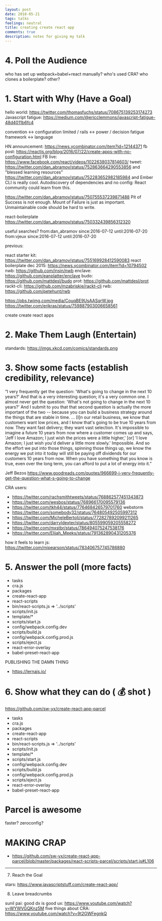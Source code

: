 ```yaml
---
layout: post
date: 2018-05-21
tags: talks
feelings: neutral
title: creating create react app
comments: true
description: notes for giving my talk
---
```


# 4. Poll the Audience

who has set up webpack+babel+react manually?
who's used CRA?
who clones a boilerplate? other?

# 1. Start with Why (Have a Goal)

hello world: https://twitter.com/thomasfuchs/status/708675139253174273
Javascript fatigue: https://medium.com/@ericclemmons/javascript-fatigue-48d4011b6fc4

convention <-> configuration
limited / rails <-> power / decision fatigue
framework <-> language

HN announcement: https://news.ycombinator.com/item?id=12144371
fb post: https://reactjs.org/blog/2016/07/22/create-apps-with-no-configuration.html
FB live: https://www.facebook.com/react/videos/1022638037814603/
tweet: https://twitter.com/dan_abramov/status/752863664290553856 and "blessed learning resources" https://twitter.com/dan_abramov/status/752283652982185984 and 
Ember CLI is really cool. Autodiscovery of dependencies and no config: React community could learn from this.

https://twitter.com/dan_abramov/status/750755537239871488
Pit of Success is not enough. Mount of Failure is just as important. Unmaintainable code should be hard to write.

react-boilerplate
https://twitter.com/dan_abramov/status/750332439856312320

useful searches?
from:dan_abramov since:2016-07-12 until:2016-07-20
from:vjeux since:2016-07-12 until:2016-07-20

previous:

react starter kit: https://twitter.com/dan_abramov/status/755169928412590083
react boilerplate dec 2015: https://news.ycombinator.com/item?id=10794502
nwb: https://github.com/insin/nwb
enclave: https://github.com/eanplatter/enclave
budo: https://github.com/mattdesl/budo
prot: https://github.com/mattdesl/prot
rackt-cli: https://github.com/mzabriskie/rackt-cli
rwb: https://github.com/petehunt/rwb


https://pbs.twimg.com/media/CouqBE9UsAASqrW.jpg
https://twitter.com/erikras/status/759887903006658561

create create react apps

# 2. Make Them Laugh (Entertain)

standards: https://imgs.xkcd.com/comics/standards.png

# 3. Show some facts (establish credibility, relevance)

“I very frequently get the question: 'What's going to change in the next 10 years?' And that is a very interesting question; it's a very common one. I almost never get the question: 'What's not going to change in the next 10 years?' And I submit to you that that second question is actually the more important of the two -- because you can build a business strategy around the things that are stable in time. ... [I]n our retail business, we know that customers want low prices, and I know that's going to be true 10 years from now. They want fast delivery; they want vast selection. It's impossible to imagine a future 10 years from now where a customer comes up and says, 'Jeff I love Amazon; I just wish the prices were a little higher,' [or] 'I love Amazon; I just wish you'd deliver a little more slowly.' Impossible. And so the effort we put into those things, spinning those things up, we know the energy we put into it today will still be paying off dividends for our customers 10 years from now. When you have something that you know is true, even over the long term, you can afford to put a lot of energy into it.”
 
Jeff Bezos https://www.goodreads.com/quotes/966699-i-very-frequently-get-the-question-what-s-going-to-change

CRA users:
- https://twitter.com/rachsmithtweets/status/768862577451343873
- https://twitter.com/wesbos/status/768966170095579136
- https://twitter.com/tkh44/status/776468426579701760 webstorm
- https://twitter.com/somebody32/status/764805492505997312
- https://twitter.com/MicheleBertoli/status/772827892099211265
- https://twitter.com/darryldexter/status/805599059205558272
- https://twitter.com/mxstbr/status/786494075247538176
- https://twitter.com/Elijah_Meeks/status/791362890431205376

how it feels to learn js: https://twitter.com/mipearson/status/783406757745786880


# 5. Answer the poll (more facts)

- tasks
 - cra.js
- packages
 - create-react-app
 - react-scripts
  - bin/react-scripts.js => '../scripts'
  - scripts/init.js
  - template/*
  - scripts/start.js
  - config/webpack.config.dev
  - scripts/build.js
  - config/webpack.config.prod.js
  - scripts/eject.js
 - react-error-overlay
 - babel-preset-react-app
 
PUBLISHING THE DAMN THING

- https://lernajs.io/

# 6. Show what they can do ( 💰 shot )

https://github.com/sw-yx/create-react-app-parcel

- tasks
 - cra.js
- packages
 - create-react-app
 - react-scripts
  - bin/react-scripts.js => '../scripts'
  - scripts/init.js
  - template/*
  - scripts/start.js
  - config/webpack.config.dev
  - scripts/build.js
  - config/webpack.config.prod.js
  - scripts/eject.js
 - react-error-overlay
 - babel-preset-react-app

# Parcel is awesome

faster?
zeroconfig?

# MAKING CRAP

- https://github.com/sw-yx/create-react-app-parcel/blob/master/packages/react-scripts-parcel/scripts/start.js#L106

--- 

7. Reach the Goal

stars: https://www.javascriptstuff.com/create-react-app/

8. Leave breadcrumbs

sunil pai: good dx is good ux: https://www.youtube.com/watch?v=WYWVGQKnz5M
five things about CRA: https://www.youtube.com/watch?v=9t2GWFegnkQ
